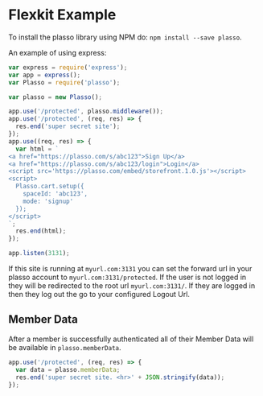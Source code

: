 # Flexkit Example

To install the plasso library using NPM do: `npm install --save plasso`.

An example of using express:

```javascript
var express = require('express');
var app = express();
var Plasso = require('plasso');

var plasso = new Plasso();

app.use('/protected', plasso.middleware());
app.use('/protected', (req, res) => {
  res.end('super secret site');
});
app.use((req, res) => {
  var html = `
<a href="https://plasso.com/s/abc123">Sign Up</a>
<a href="https://plasso.com/s/abc123/login">Login</a>
<script src='https://plasso.com/embed/storefront.1.0.js'></script>
<script>
  Plasso.cart.setup({
    spaceId: 'abc123',
    mode: 'signup'
  });
</script>
`;
  res.end(html);
});

app.listen(3131);
```
If this site is running at `myurl.com:3131` you can set the forward url in your plasso account to `myurl.com:3131/protected`.  If the user is not logged in they will be redirected to the root url `myurl.com:3131/`.  If they are logged in then they log out the go to your configured Logout Url.

## Member Data
After a member is successfully authenticated all of their Member Data will be available in `plasso.memberData`.

```javascript
app.use('/protected', (req, res) => {
  var data = plasso.memberData;
  res.end('super secret site. <hr>' + JSON.stringify(data));
});
```
